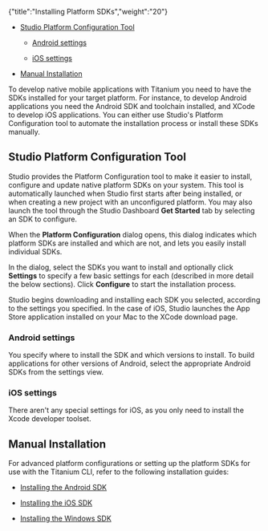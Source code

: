 {"title":"Installing Platform SDKs","weight":"20"} 

*   [Studio Platform Configuration Tool](#StudioPlatformConfigurationTool)
    
    *   [Android settings](#Androidsettings)
        
    *   [iOS settings](#iOSsettings)
        
*   [Manual Installation](#ManualInstallation)
    

To develop native mobile applications with Titanium you need to have the SDKs installed for your target platform. For instance, to develop Android applications you need the Android SDK and toolchain installed, and XCode to develop iOS applications. You can either use Studio's Platform Configuration tool to automate the installation process or install these SDKs manually.

## Studio Platform Configuration Tool

Studio provides the Platform Configuration tool to make it easier to install, configure and update native platform SDKs on your system. This tool is automatically launched when Studio first starts after being installed, or when creating a new project with an unconfigured platform. You may also launch the tool through the Studio Dashboard **Get Started** tab by selecting an SDK to configure.

When the **Platform Configuration** dialog opens, this dialog indicates which platform SDKs are installed and which are not, and lets you easily install individual SDKs.

In the dialog, select the SDKs you want to install and optionally click **Settings** to specify a few basic settings for each (described in more detail the below sections). Click **Configure** to start the installation process.

Studio begins downloading and installing each SDK you selected, according to the settings you specified. In the case of iOS, Studio launches the App Store application installed on your Mac to the XCode download page.

### Android settings

You specify where to install the SDK and which versions to install. To build applications for other versions of Android, select the appropriate Android SDKs from the settings view.

### iOS settings

There aren't any special settings for iOS, as you only need to install the Xcode developer toolset.

## Manual Installation

For advanced platform configurations or setting up the platform SDKs for use with the Titanium CLI, refer to the following installation guides:

*   [Installing the Android SDK](/docs/appc/Titanium_SDK/Titanium_SDK_Getting_Started/Installation_and_Configuration/Installing_Platform_SDKs/Installing_the_Android_SDK/)
    
*   [Installing the iOS SDK](/docs/appc/Titanium_SDK/Titanium_SDK_Getting_Started/Installation_and_Configuration/Installing_Platform_SDKs/Installing_the_iOS_SDK/)
    
*   [Installing the Windows SDK](/docs/appc/Titanium_SDK/Titanium_SDK_Getting_Started/Installation_and_Configuration/Installing_Platform_SDKs/Installing_the_Windows_SDK/)